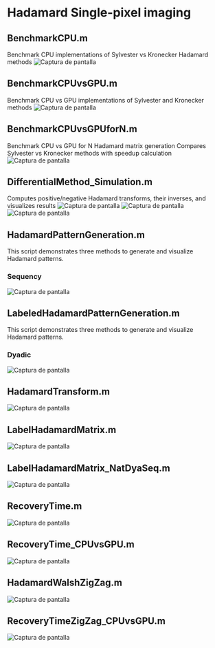 # Hadamard Single-pixel imaging

## BenchmarkCPU.m
Benchmark CPU implementations of Sylvester vs Kronecker Hadamard methods
![Captura de pantalla](./figures/BenchmarkCPU.png)

## BenchmarkCPUvsGPU.m
Benchmark CPU vs GPU implementations of Sylvester and Kronecker methods
![Captura de pantalla](./figures/BenchmarkCPUvsGPU.png)


## BenchmarkCPUvsGPUforN.m
Benchmark CPU vs GPU for N Hadamard matrix generation
Compares Sylvester vs Kronecker methods with speedup calculation
![Captura de pantalla](./figures/BenchmarkCPUvsGPUforN.png)

## DifferentialMethod_Simulation.m
Computes positive/negative Hadamard transforms, their inverses, and visualizes results
![Captura de pantalla](./figures/PlotSignalPositiveNegativeDifference.png)
![Captura de pantalla](./figures/HadamardTransformPositiveNegativeDifference.png)
![Captura de pantalla](./figures/InverseHadamardTransformPositiveNegativeDifference.png)

## HadamardPatternGeneration.m
This script demonstrates three methods to generate and visualize Hadamard patterns.
<!-- ### Natural
![Captura de pantalla](./figures/HadamardPatternGenerationNatural.png)

 -->
 ### Sequency
![Captura de pantalla](./figures/HadamardPatternGenerationSequency.png)
<!--
### Dyadic

![Captura de pantalla](./figures/HadamardPatternGenerationDyadic.png) -->

## LabeledHadamardPatternGeneration.m

This script demonstrates three methods to generate and visualize Hadamard patterns.
<!--### Natural
![Captura de pantalla](./figures/LabeledHadamardPatternGenerationNatural.png)
### Sequency
![Captura de pantalla](./figures/LabeledHadamardPatternGenerationSequency.png)
-->
### Dyadic

![Captura de pantalla](./figures/LabeledHadamardPatternGenerationDyadic.png)

## HadamardTransform.m
![Captura de pantalla](./figures/HadamardTransform.png)

## LabelHadamardMatrix.m
![Captura de pantalla](./figures/LabelHadamardMatrix.png)

## LabelHadamardMatrix_NatDyaSeq.m
![Captura de pantalla](./figures/LabelHadamardMatrix_NatDyaSeq.png)

## RecoveryTime.m
![Captura de pantalla](./figures/RecoveryTime.png)

## RecoveryTime_CPUvsGPU.m
![Captura de pantalla](./figures/RecoveryTime_CPUvsGPU.png)

## HadamardWalshZigZag.m
![Captura de pantalla](./figures/HadamardWalshZigZag.png)

## RecoveryTimeZigZag_CPUvsGPU.m
![Captura de pantalla](./figures/RecoveryTimeZigZag_CPUvsGPU.png)






